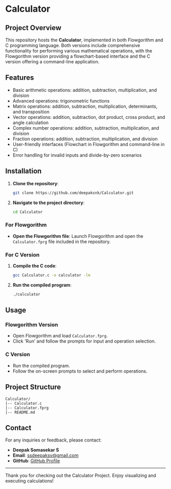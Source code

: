 # Calculator

## Project Overview
This repository hosts the **Calculator**, implemented in both Flowgorithm and C programming language. Both versions include comprehensive functionality for performing various mathematical operations, with the Flowgorithm version providing a flowchart-based interface and the C version offering a command-line application.

## Features
- Basic arithmetic operations: addition, subtraction, multiplication, and division
- Advanced operations: trigonometric functions
- Matrix operations: addition, subtraction, multiplication, determinants, and transposition
- Vector operations: addition, subtraction, dot product, cross product, and angle calculation
- Complex number operations: addition, subtraction, multiplication, and division
- Fraction operations: addition, subtraction, multiplication, and division
- User-friendly interfaces (Flowchart in Flowgorithm and command-line in C)
- Error handling for invalid inputs and divide-by-zero scenarios

## Installation
1. **Clone the repository**:
   ```bash
   git clone https://github.com/deepaksnk/Calculator.git
   ```

2. **Navigate to the project directory**:
   ```bash
   cd Calculator
   ```

### For Flowgorithm
- **Open the Flowgorithm file**:
  Launch Flowgorithm and open the `Calculator.fprg` file included in the repository.

### For C Version
1. **Compile the C code**:
   ```bash
   gcc Calculator.c -o calculator -lm
   ```

2. **Run the compiled program**:
   ```bash
   ./calculator
   ```

## Usage
### Flowgorithm Version
- Open Flowgorithm and load `Calculator.fprg`.
- Click 'Run' and follow the prompts for input and operation selection.

### C Version
- Run the compiled program.
- Follow the on-screen prompts to select and perform operations.

## Project Structure
```
Calculator/
|-- Calculator.c
|-- Calculator.fprg
|-- README.md
```

## Contact
For any inquiries or feedback, please contact:
- **Deepak Somasekar S**
- **Email**: ssdeepaksv@gmail.com
- **GitHub**: [GitHub Profile](https://github.com/deepaksnk)

---
Thank you for checking out the Calculator Project. Enjoy visualizing and executing calculations!

